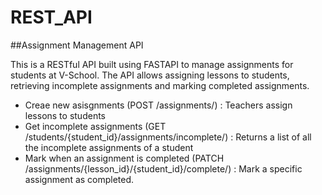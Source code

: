 # REST_API

##Assignment Management API

This is a RESTful API built using FASTAPI to manage assignments for students at V-School.
The API allows assigning lessons to students, retrieving incomplete assignments and marking completed assignments.

- Creae new asisgnments (POST /assignments/) : Teachers assign lessons to students
- Get incomplete assignments (GET /students/{student_id}/assignments/incomplete/) : Returns a list of all the incomplete assignments of a student
- Mark when an assignment is completed (PATCH /assignments/{lesson_id}/{student_id}/complete/) : Mark a specific assignment as completed.
